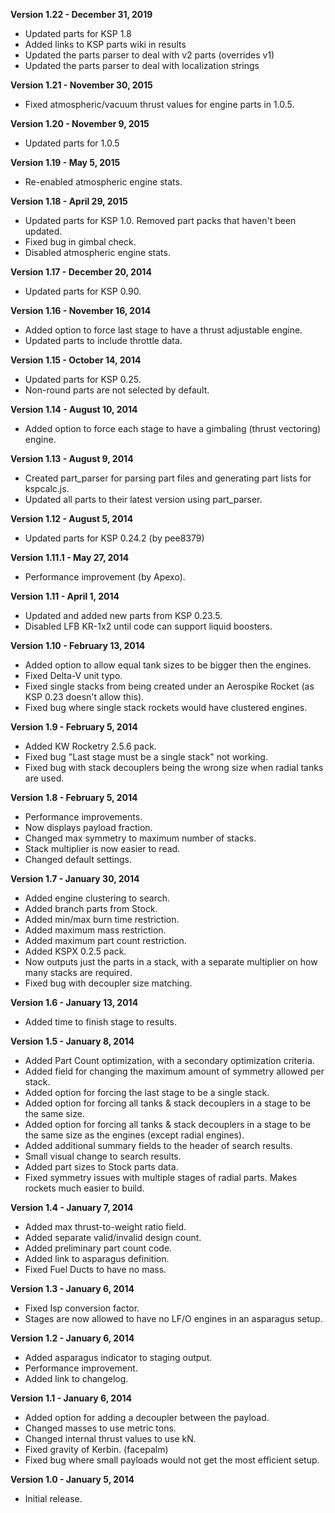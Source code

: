 **Version 1.22 - December 31, 2019**
* Updated parts for KSP 1.8
* Added links to KSP parts wiki in results
* Updated the parts parser to deal with v2 parts (overrides v1)
* Updated the parts parser to deal with localization strings

**Version 1.21 - November 30, 2015**
* Fixed atmospheric/vacuum thrust values for engine parts in 1.0.5.

**Version 1.20 - November 9, 2015**
* Updated parts for 1.0.5

**Version 1.19 - May 5, 2015**
* Re-enabled atmospheric engine stats.

**Version 1.18 - April 29, 2015**
* Updated parts for KSP 1.0. Removed part packs that haven't been updated.
* Fixed bug in gimbal check.
* Disabled atmospheric engine stats.

**Version 1.17 - December 20, 2014**
* Updated parts for KSP 0.90.

**Version 1.16 - November 16, 2014**
* Added option to force last stage to have a thrust adjustable engine.
* Updated parts to include throttle data.

**Version 1.15 - October 14, 2014**
* Updated parts for KSP 0.25.
* Non-round parts are not selected by default.

**Version 1.14 - August 10, 2014**
* Added option to force each stage to have a gimbaling (thrust vectoring) engine.

**Version 1.13 - August 9, 2014**
* Created part_parser for parsing part files and generating part lists for kspcalc.js.
* Updated all parts to their latest version using part_parser.

**Version 1.12 - August 5, 2014**
* Updated parts for KSP 0.24.2 (by pee8379)

**Version 1.11.1 - May 27, 2014**
* Performance improvement (by Apexo).

**Version 1.11 - April 1, 2014**
* Updated and added new parts from KSP 0.23.5.
* Disabled LFB KR-1x2 until code can support liquid boosters.

**Version 1.10 - February 13, 2014**
* Added option to allow equal tank sizes to be bigger then the engines.
* Fixed Delta-V unit typo.
* Fixed single stacks from being created under an Aerospike Rocket (as KSP 0.23 doesn't allow this).
* Fixed bug where single stack rockets would have clustered engines.

**Version 1.9 - February 5, 2014**
* Added KW Rocketry 2.5.6 pack.
* Fixed bug "Last stage must be a single stack" not working.
* Fixed bug with stack decouplers being the wrong size when radial tanks are used.

**Version 1.8 - February 5, 2014**
* Performance improvements.
* Now displays payload fraction.
* Changed max symmetry to maximum number of stacks.
* Stack multiplier is now easier to read.
* Changed default settings.

**Version 1.7 - January 30, 2014**
* Added engine clustering to search.
* Added branch parts from Stock.
* Added min/max burn time restriction.
* Added maximum mass restriction.
* Added maximum part count restriction.
* Added KSPX 0.2.5 pack.
* Now outputs just the parts in a stack, with a separate multiplier on how many stacks are required.
* Fixed bug with decoupler size matching.

**Version 1.6 - January 13, 2014**
* Added time to finish stage to results.

**Version 1.5 - January 8, 2014**
* Added Part Count optimization, with a secondary optimization criteria.
* Added field for changing the maximum amount of symmetry allowed per stack.
* Added option for forcing the last stage to be a single stack.
* Added option for forcing all tanks & stack decouplers in a stage to be the same size.
* Added option for forcing all tanks & stack decouplers in a stage to be the same size as the engines (except radial engines).
* Added additional summary fields to the header of search results.
* Small visual change to search results.
* Added part sizes to Stock parts data.
* Fixed symmetry issues with multiple stages of radial parts. Makes rockets much easier to build.

**Version 1.4 - January 7, 2014**
* Added max thrust-to-weight ratio field.
* Added separate valid/invalid design count.
* Added preliminary part count code.
* Added link to asparagus definition.
* Fixed Fuel Ducts to have no mass.

**Version 1.3 - January 6, 2014**
* Fixed Isp conversion factor.
* Stages are now allowed to have no LF/O engines in an asparagus setup.

**Version 1.2 - January 6, 2014**
* Added asparagus indicator to staging output.
* Performance improvement.
* Added link to changelog.

**Version 1.1 - January 6, 2014**
* Added option for adding a decoupler between the payload.
* Changed masses to use metric tons.
* Changed internal thrust values to use kN.
* Fixed gravity of Kerbin. (facepalm)
* Fixed bug where small payloads would not get the most efficient setup.

**Version 1.0 - January 5, 2014**
* Initial release.
